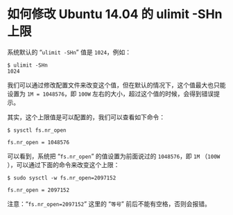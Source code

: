 
如何修改 Ubuntu 14.04 的 ulimit -SHn 上限
================================================

系统默认的 “`ulimit -SHn`” 值是 `1024`，例如：

```shell
$ ulimit -SHn
1024
```

我们可以通过修改配置文件来改变这个值，但在默认的情况下，这个值最大也只能设置为 `1M = 1048576`，即 `100W` 左右的大小，超过这个值的时候，会得到错误提示。

其实，这个上限值是可以配置的，我们可以查看如下命令：

```shell
$ sysctl fs.nr_open

fs.nr_open = 1048576
```

可以看到，系统把 “`fs.nr_open`” 的值设置为前面说过的 `1048576`，即 `1M` （`100W` ），可以通过下面的命令来改变这个上限：

```shell
$ sudo sysctl -w fs.nr_open=2097152

fs.nr_open = 2097152
```

注意：“`fs.nr_open=2097152`” 这里的 “`等号`” 前后不能有空格，否则会报错。

